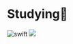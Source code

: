 # Studying📖
![swift](https://github.com/user-attachments/assets/0fcc2464-c9d3-442a-8cf0-29550762a2cb)
<img src="https://img.shields.io/badge/fortran-%23734F96.svg?&style=for-the-badge&logo=fortran&logoColor=white" />
